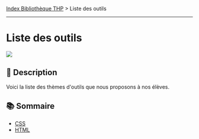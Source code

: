 [Index Bibliothèque THP](https://github.com/TheHackingProject/bibliotheque-THP/wiki) > Liste des outils

___

# Liste des outils

![](https://picsum.photos/1024/400)

## 📄 Description

Voici la liste des thèmes d'outils que nous proposons à nos élèves.

## 📚 Sommaire

- [CSS](https://github.com/TheHackingProject/bibliotheque-THP/wiki/css)
- [HTML](https://github.com/TheHackingProject/bibliotheque-THP/wiki/html)